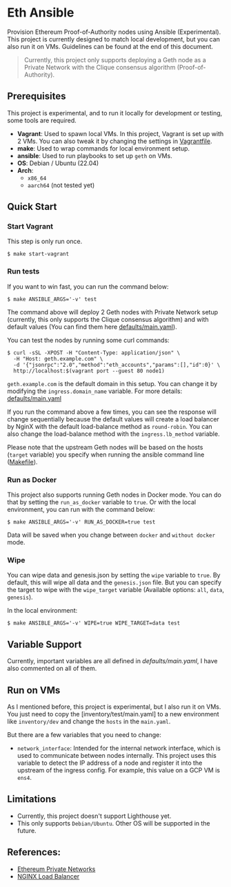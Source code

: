 # Eth Ansible

Provision Ethereum Proof-of-Authority nodes using Ansible (Experimental). This project is currently designed to match local development, but you can also run it on VMs. Guidelines can be found at the end of this document.

> Currently, this project only supports deploying a Geth node as a Private Network with the Clique consensus algorithm (Proof-of-Authority).

## Prerequisites

This project is experimental, and to run it locally for development or testing, some tools are required.

- **Vagrant**: Used to spawn local VMs. In this project, Vagrant is set up with 2 VMs. You can also tweak it by changing the settings in [Vagrantfile](./Vagrantfile).
- **make**: Used to wrap commands for local environment setup.
- **ansible**: Used to run playbooks to set up `geth` on VMs.
- **OS**: Debian / Ubuntu (22.04)
- **Arch**:
  - `x86_64`
  - `aarch64` (not tested yet)

## Quick Start

### Start Vagrant

This step is only run once.

```console
$ make start-vagrant
```

### Run tests

If you want to win fast, you can run the command below:

```console
$ make ANSIBLE_ARGS='-v' test
```

The command above will deploy 2 Geth nodes with Private Network setup (currently, this only supports the Clique consensus algorithm) and with default values (You can find them here [defaults/main.yaml](./roles/geth/defaults/main.yaml)).

You can test the nodes by running some curl commands:

```console
$ curl -sSL -XPOST -H "Content-Type: application/json" \
  -H "Host: geth.example.com" \
  -d '{"jsonrpc":"2.0","method":"eth_accounts","params":[],"id":0}' \
  http://localhost:$(vagrant port --guest 80 node1)
```

`geth.example.com` is the default domain in this setup. You can change it by modifying the `ingress.domain_name` variable. For more details: [defaults/main.yaml](./roles/geth/defaults/main.yaml)

If you run the command above a few times, you can see the response will change sequentially because the default values will create a load balancer by NginX with the default load-balance method as `round-robin`. You can also change the load-balance method with the `ingress.lb_method` variable.

Please note that the upstream Geth nodes will be based on the hosts (`target` variable) you specify when running the ansible command line ([Makefile](./Makefile#L40)).

### Run as Docker

This project also supports running Geth nodes in Docker mode. You can do that by setting the `run_as_docker` variable to `true`. Or with the local environment, you can run with the command below:

```console
$ make ANSIBLE_ARGS='-v' RUN_AS_DOCKER=true test
```

Data will be saved when you change between `docker` and `without docker` mode.

### Wipe

You can wipe data and genesis.json by setting the `wipe` variable to `true`. By default, this will wipe all data and the `genesis.json` file. But you can specify the target to wipe with the `wipe_target` variable (Available options: `all`, `data`, `genesis`).

In the local environment:

```console
$ make ANSIBLE_ARGS='-v' WIPE=true WIPE_TARGET=data test
```

## Variable Support

Currently, important variables are all defined in _defaults/main.yaml_, I have also commented on all of them.

## Run on VMs

As I mentioned before, this project is experimental, but I also run it on VMs. You just need to copy the [inventory/test/main.yaml] to a new environment like `inventory/dev` and change the `hosts` in the `main.yaml`.

But there are a few variables that you need to change:

- `network_interface`: Intended for the internal network interface, which is used to communicate between nodes internally. This project uses this variable to detect the IP address of a node and register it into the upstream of the ingress config. For example, this value on a GCP VM is `ens4`.

## Limitations

- Currently, this project doesn't support Lighthouse yet.
- This only supports `Debian/Ubuntu`. Other OS will be supported in the future.

## References:

- [Ethereum Private Networks](https://geth.ethereum.org/docs/fundamentals/private-network#private-networks)
- [NGINX Load Balancer](https://docs.nginx.com/nginx/admin-guide/load-balancer/http-load-balancer/)
